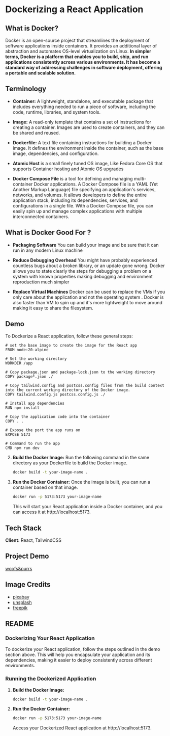 # Dockerizing a React Application

## What is Docker?

Docker is an open-source project that streamlines the deployment of software applications inside containers. It provides an additional layer of abstraction and automates OS-level virtualization on Linux.
**In simpler terms, Docker is a platform that enables you to build, ship, and run applications consistently across various environments. It has become a standard way of addressing challenges in software deployment, offering a portable and scalable solution.**

## Terminology

- **Container:** A lightweight, standalone, and executable package that includes everything needed to run a piece of software, including the code, runtime, libraries, and system tools.

- **Image:** A read-only template that contains a set of instructions for creating a container. Images are used to create containers, and they can be shared and reused.

- **Dockerfile:** A text file containing instructions for building a Docker image. It defines the environment inside the container, such as the base image, dependencies, and configuration.

- **Atomic Host** is a small finely tuned OS image, Like Fedora Core OS that supports Container hosting and Atomic OS upgrades

- **Docker Compose File** is a tool for defining and managing multi-container Docker applications. A Docker Compose file is a YAML (Yet Another Markup Language) file specifying an application's services, networks, and volumes. It allows developers to define the entire application stack, including its dependencies, services, and configurations in a single file. With a Docker Compose file, you can easily spin up and manage complex applications with multiple interconnected containers.

## What is Docker Good For ?

- **Packaging Software** You can build your image and be sure that it can run in any modern Linux machine

- **Reduce Debugging Overhead** You might have probably experienced countless bugs about a broken library, or an update gone wrong. Docker allows you to state clearly the steps for debugging a problem on a system with known properties making debugging and environment reproduction much simpler

- **Replace Virtual Machines** Docker can be used to replace the VMs if you only care about the application and not the operating system . Docker is also faster than VM to spin up and it's more lightweight to move around making it easy to share the filesystem.

## Demo

To Dockerize a React application, follow these general steps:
```
# set the base image to create the image for the React app
FROM node:20-alpine

# Set the working directory
WORKDIR /app

# Copy package.json and package-lock.json to the working directory
COPY package*.json ./

# Copy tailwind.config and postcss.config files from the build context into the current working directory of the Docker image.
COPY tailwind.config.js postcss.config.js ./

# Install app dependencies
RUN npm install

# Copy the application code into the container
COPY . .

# Expose the port the app runs on
EXPOSE 5173

# Command to run the app
CMD npm run dev
```

2. **Build the Docker Image:**
   Run the following command in the same directory as your Dockerfile to build the Docker image.

   ```bash
   docker build -t your-image-name .
   ```

3. **Run the Docker Container:**
   Once the image is built, you can run a container based on that image.

   ```bash
   docker run -p 5173:5173 your-image-name
   ```

   This will start your React application inside a Docker container, and you can access it at http://localhost:5173.

## Tech Stack

**Client:** React, TailwindCSS

## Project Demo
[woofs&purrs](https://pet-ruby.vercel.app/)
## Image Credits
- [pixabay](https://pixabay.com/)
- [unsplash](https://unsplash.com/)
- [freepik](https://www.freepik.com/)

## README

### Dockerizing Your React Application

To dockerize your React application, follow the steps outlined in the demo section above. This will help you encapsulate your application and its dependencies, making it easier to deploy consistently across different environments.

### Running the Dockerized Application

1. **Build the Docker Image:**
   ```bash
   docker build -t your-image-name .
   ```

2. **Run the Docker Container:**
   ```bash
   docker run -p 5173:5173 your-image-name
   ```

   Access your Dockerized React application at http://localhost:5173.

